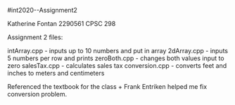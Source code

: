#int2020--Assignment2

Katherine Fontan
2290561
CPSC 298

Assignment 2 files:

intArray.cpp - inputs up to 10 numbers and put in array
2dArray.cpp - inputs 5 numbers per row and prints
zeroBoth.cpp - changes both values input to zero
salesTax.cpp - calculates sales tax
conversion.cpp - converts feet and inches to meters and centimeters

Referenced the textbook for the class + Frank Entriken helped me fix conversion problem.

